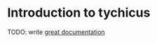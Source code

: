 # Introduction to tychicus

TODO: write [great documentation](http://jacobian.org/writing/what-to-write/)
